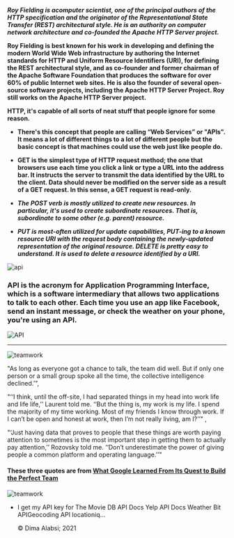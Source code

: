



***Roy Fielding is acomputer scientist, one of the principal authors of the HTTP specification and the originator of the Representational State Transfer (REST) architectural style. He is an authority on computer network architecture and co-founded the Apache HTTP Server project.***


**Roy Fielding is best known for his work in developing and defining the modern World Wide Web infrastructure by authoring the Internet standards for HTTP and Uniform Resource Identifiers (URI), for defining the REST architectural style, and as co-founder and former chairman of the Apache Software Foundation that produces the software for over 60% of public Internet web sites. He is also the founder of several open-source software projects, including the Apache HTTP Server Project. Roy still works on the Apache HTTP Server project.**

**HTTP, it's capable of all sorts of neat stuff that people ignore for some reason.**




*  **There's this concept that people are calling “Web Services” or "APIs". It means a lot of different things to a lot of different people but the basic concept is that machines could use the web just like people do.**

* **GET is the simplest type of HTTP request method; the one that browsers use each time you click a link or type a URL into the address bar. It instructs the server to transmit the data identified by the URL to the client. Data should never be modified on the server side as a result of a GET request. In this sense, a GET request is read-only.**

* ***The POST verb is mostly utilized to create new resources. In particular, it's used to create subordinate resources. That is, subordinate to some other (e.g. parent) resource.***


*  ***PUT is most-often utilized for update capabilities, PUT-ing to a known resource URI with the request body containing the newly-updated representation of the original resource.
DELETE is pretty easy to understand. It is used to delete a resource identified by a URI.***


![api](https://www.astera.com/wp-content/uploads/2020/01/rest.png)
### API is the acronym for Application Programming Interface, which is a software intermediary that allows two applications to talk to each other. Each time you use an app like Facebook, send an instant message, or check the weather on your phone, you're using an API.

![API](https://www.altexsoft.com/media/2019/06/Screenshot_1.png)



---------------------------


![teamwork](https://d19ta9rijs3cxg.cloudfront.net/wp-content/uploads/2020/10/unnamed.png)

"As long as everyone got a chance to talk, the team did well. But if only one person or a small group spoke all the time, the collective intelligence declined.’",

"‘‘I think, until the off-site, I had separated things in my head into work life and life life,’’ Laurent told me. ‘‘But the thing is, my work is my life. I spend the majority of my time working. Most of my friends I know through work. If I can’t be open and honest at work, then I’m not really living, am I?’’" ,

"‘Just having data that proves to people that these things are worth paying attention to sometimes is the most important step in getting them to actually pay attention,’’ Rozovsky told me. ‘‘Don’t underestimate the power of giving people a common platform and operating language.’’"

#### These three quotes are from [**What Google Learned From Its Quest to Build the Perfect Team**](https://www.nytimes.com/2016/02/28/magazine/what-google-learned-from-its-quest-to-build-the-perfect-team.html)


![teamwork](https://www.mbaskool.com/2019_images/stories/mar_images/team-management.jpg)


* I get my API key for
The Movie DB API Docs
Yelp API Docs
Weather Bit APIGeocoding API
locationiq...






  &copy; Dima Alabsi; 2021 